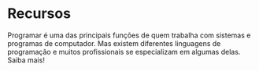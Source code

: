 # Recursos
 Programar é uma das principais funções de quem trabalha com sistemas e programas de computador. Mas existem diferentes linguagens de programação e muitos profissionais se especializam em algumas delas. Saiba mais!
